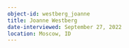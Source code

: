 ```yaml
---
object-id: westberg_joanne
title: Joanne Westberg
date-interviewed: September 27, 2022
location: Moscow, ID
---
```

